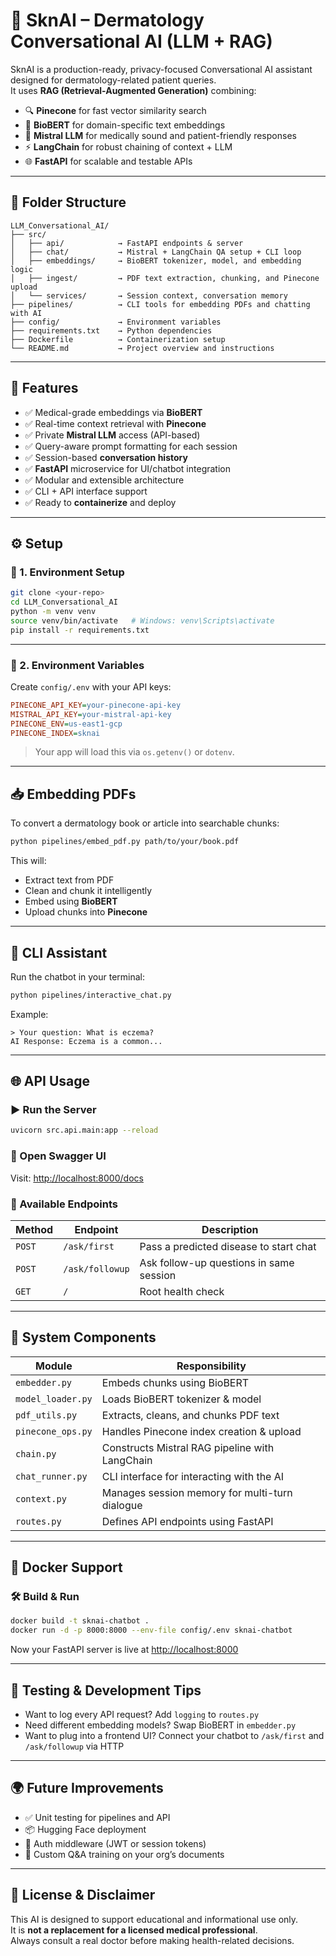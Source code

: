 # 🧠 SknAI – Dermatology Conversational AI (LLM + RAG)

SknAI is a production-ready, privacy-focused Conversational AI assistant designed for dermatology-related patient queries.  
It uses **RAG (Retrieval-Augmented Generation)** combining:

- 🔍 **Pinecone** for fast vector similarity search  
- 🧬 **BioBERT** for domain-specific text embeddings  
- 🤖 **Mistral LLM** for medically sound and patient-friendly responses  
- ⚡ **LangChain** for robust chaining of context + LLM  
- 🌐 **FastAPI** for scalable and testable APIs  

---

## 📁 Folder Structure

```
LLM_Conversational_AI/
├── src/
│   ├── api/            → FastAPI endpoints & server
│   ├── chat/           → Mistral + LangChain QA setup + CLI loop
│   ├── embeddings/     → BioBERT tokenizer, model, and embedding logic
│   ├── ingest/         → PDF text extraction, chunking, and Pinecone upload
│   └── services/       → Session context, conversation memory
├── pipelines/          → CLI tools for embedding PDFs and chatting with AI
├── config/             → Environment variables
├── requirements.txt    → Python dependencies
├── Dockerfile          → Containerization setup
└── README.md           → Project overview and instructions
```

---

## 🚀 Features

- ✅ Medical-grade embeddings via **BioBERT**
- ✅ Real-time context retrieval with **Pinecone**
- ✅ Private **Mistral LLM** access (API-based)
- ✅ Query-aware prompt formatting for each session
- ✅ Session-based **conversation history**
- ✅ **FastAPI** microservice for UI/chatbot integration
- ✅ Modular and extensible architecture
- ✅ CLI + API interface support
- ✅ Ready to **containerize** and deploy

---

## ⚙️ Setup

### 🐍 1. Environment Setup
```bash
git clone <your-repo>
cd LLM_Conversational_AI
python -m venv venv
source venv/bin/activate   # Windows: venv\Scripts\activate
pip install -r requirements.txt
```

---

### 🔐 2. Environment Variables

Create `config/.env` with your API keys:

```ini
PINECONE_API_KEY=your-pinecone-api-key
MISTRAL_API_KEY=your-mistral-api-key
PINECONE_ENV=us-east1-gcp
PINECONE_INDEX=sknai
```

> Your app will load this via `os.getenv()` or `dotenv`.

---

## 📥 Embedding PDFs

To convert a dermatology book or article into searchable chunks:
```bash
python pipelines/embed_pdf.py path/to/your/book.pdf
```

This will:
- Extract text from PDF
- Clean and chunk it intelligently
- Embed using **BioBERT**
- Upload chunks into **Pinecone**

---

## 💬 CLI Assistant

Run the chatbot in your terminal:

```bash
python pipelines/interactive_chat.py
```

Example:
```
> Your question: What is eczema?
AI Response: Eczema is a common...
```

---

## 🌐 API Usage

### ▶️ Run the Server
```bash
uvicorn src.api.main:app --reload
```

### 📘 Open Swagger UI
Visit: [http://localhost:8000/docs](http://localhost:8000/docs)

### 📮 Available Endpoints

| Method | Endpoint         | Description                           |
|--------|------------------|---------------------------------------|
| `POST` | `/ask/first`     | Pass a predicted disease to start chat |
| `POST` | `/ask/followup`  | Ask follow-up questions in same session |
| `GET`  | `/`              | Root health check                     |

---

## 🧱 System Components

| Module               | Responsibility                                  |
|----------------------|--------------------------------------------------|
| `embedder.py`        | Embeds chunks using BioBERT                     |
| `model_loader.py`    | Loads BioBERT tokenizer & model                 |
| `pdf_utils.py`       | Extracts, cleans, and chunks PDF text           |
| `pinecone_ops.py`    | Handles Pinecone index creation & upload        |
| `chain.py`           | Constructs Mistral RAG pipeline with LangChain  |
| `chat_runner.py`     | CLI interface for interacting with the AI       |
| `context.py`         | Manages session memory for multi-turn dialogue  |
| `routes.py`          | Defines API endpoints using FastAPI             |

---

## 🐳 Docker Support

### 🛠 Build & Run
```bash
docker build -t sknai-chatbot .
docker run -d -p 8000:8000 --env-file config/.env sknai-chatbot
```

Now your FastAPI server is live at [http://localhost:8000](http://localhost:8000)

---

## 🧪 Testing & Development Tips

- Want to log every API request? Add `logging` to `routes.py`
- Need different embedding models? Swap BioBERT in `embedder.py`
- Want to plug into a frontend UI? Connect your chatbot to `/ask/first` and `/ask/followup` via HTTP

---

## 🌍 Future Improvements

- ✅ Unit testing for pipelines and API
- 📦 Hugging Face deployment
- 🔐 Auth middleware (JWT or session tokens)
- 🧠 Custom Q&A training on your org’s documents

---

## 🧠 License & Disclaimer

This AI is designed to support educational and informational use only.  
It is **not a replacement for a licensed medical professional**.  
Always consult a real doctor before making health-related decisions.
